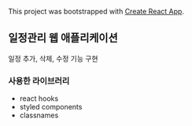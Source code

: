 This project was bootstrapped with [Create React App](https://github.com/facebook/create-react-app).

## 일정관리 웹 애플리케이션

일정 추가, 삭제, 수정 기능 구현

### 사용한 라이브러리

- react hooks
- styled components
- classnames

